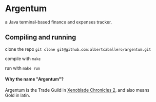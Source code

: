 # Argentum
a Java terminal-based finance and expenses tracker.


## Compiling and running
clone the repo
```git clone git@github.com:albertcaballero/argentum.git```

compile with 
```make```

run with
```make run```



#### Why the name "Argentum"?
Argentum is the Trade Guild in [Xenoblade Chronicles 2](https://en.wikipedia.org/wiki/Xenoblade_Chronicles_2), and also means Gold in latin.
